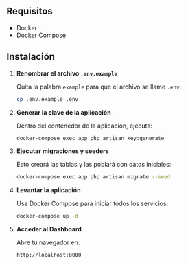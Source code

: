 ## Requisitos

* Docker
* Docker Compose

## Instalación


1. **Renombrar el archivo `.env.example`**

   Quita la palabra `example` para que el archivo se llame `.env`:

   ```bash
   cp .env.example .env
   ```

2. **Generar la clave de la aplicación**

   Dentro del contenedor de la aplicación, ejecuta:

   ```bash
   docker-compose exec app php artisan key:generate
   ```

3. **Ejecutar migraciones y seeders**

   Esto creará las tablas y las poblará con datos iniciales:

   ```bash
   docker-compose exec app php artisan migrate --seed
   ```

4. **Levantar la aplicación**

   Usa Docker Compose para iniciar todos los servicios:

   ```bash
   docker-compose up -d
   ```

5. **Acceder al Dashboard**

   Abre tu navegador en:

   ```
   http://localhost:8000
   ```
